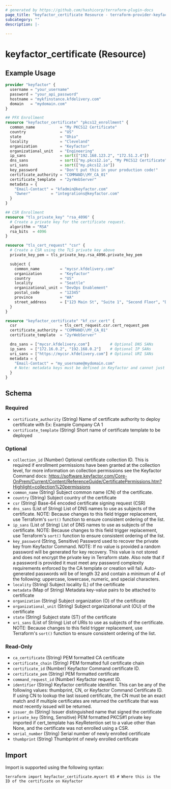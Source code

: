 ```yaml
---
# generated by https://github.com/hashicorp/terraform-plugin-docs
page_title: "keyfactor_certificate Resource - terraform-provider-keyfactor"
subcategory: ""
description: |-
  
---
```


# keyfactor_certificate (Resource)



## Example Usage

```terraform
provider "keyfactor" {
  username = "your_username"
  password = "your_api_password"
  hostname = "mykfinstance.kfdelivery.com"
  domain   = "mydomain.com"
}

## PFX Enrollment
resource "keyfactor_certificate" "pkcs12_enrollment" {
  common_name           = "My PKCS12 Certificate"
  country               = "US"
  state                 = "Ohio"
  locality              = "Cleveland"
  organization          = "Keyfactor"
  organizational_unit   = "Engineering"
  ip_sans               = sort(["192.168.123.2", "172.51.2.4"])
  dns_sans              = sort(["my.pkcs12.io", "My PKCS12 Certificate", "my.pkcs12.co.uk", "Certificate PKCS12 My"])
  uri_sans              = sort(["my.pkcs12.io"])
  key_password          = "Don't put this in your production code!"
  certificate_authority = "COMMAND\\MY_CA_01"
  certificate_template  = "2yrWebServer"
  metadata = {
    "Email-Contact" = "kfadmin@keyfactor.com"
    "Owner"         = "integrations@keyfactor.com"
  }
}

## CSR Enrollment
resource "tls_private_key" "rsa_4096" {
  # Create a private key for the certificate request.
  algorithm = "RSA"
  rsa_bits  = 4096
}

resource "tls_cert_request" "csr" {
  # Create a CSR using the TLS private key above
  private_key_pem = tls_private_key.rsa_4096.private_key_pem

  subject {
    common_name         = "mycsr.kfdelivery.com"
    organization        = "Keyfactor"
    country             = "US"
    locality            = "Seattle"
    organizational_unit = "DevOps Enablement"
    postal_code         = "12345"
    province            = "WA"
    street_address      = ["123 Main St", "Suite 1", "Second Floor", "Downtown"]
  }
}

resource "keyfactor_certificate" "kf_csr_cert" {
  csr                   = tls_cert_request.csr.cert_request_pem
  certificate_authority = "COMMAND\\MY_CA_01"
  certificate_template  = "2yrWebServer"

  dns_sans = ["mycsr.kfdelivery.com"]         # Optional DNS SANs
  ip_sans  = ["172.16.0.2", "192.168.0.2"]    # Optional IP SANs
  uri_sans = ["https://mycsr.kfdelivery.com"] # Optional URI SANs
  metadata = {
    "Email-Contact" = "my_username@mydomain.com"
    # Note: metadata keys must be defined in Keyfactor and cannot just be arbitrarily added
  }
}
```

<!-- schema generated by tfplugindocs -->
## Schema

### Required

- `certificate_authority` (String) Name of certificate authority to deploy certificate with Ex: Example Company CA 1
- `certificate_template` (String) Short name of certificate template to be deployed

### Optional

- `collection_id` (Number) Optional certificate collection ID. This is required if enrollment permissions have been granted at the collection level, for more information on collection permissions see the Keyfactor Command docs: https://software.keyfactor.com/Core-OnPrem/Current/Content/ReferenceGuide/CertificatePermissions.htm?Highlight=collection%20permissions
- `common_name` (String) Subject common name (CN) of the certificate.
- `country` (String) Subject country of the certificate
- `csr` (String) Base-64 encoded certificate signing request (CSR)
- `dns_sans` (List of String) List of DNS names to use as subjects of the certificate. NOTE: Because changes to this field trigger replacement, use Terraform's `sort()` function to ensure consistent ordering of the list.
- `ip_sans` (List of String) List of DNS names to use as subjects of the certificate. NOTE: Because changes to this field trigger replacement, use Terraform's `sort()` function to ensure consistent ordering of the list.
- `key_password` (String, Sensitive) Password used to recover the private key from Keyfactor Command. NOTE: If no value is provided a random password will be generated for key recovery. This value is not stored and does not encrypt the private key in Terraform state. Also note that if a password is provided it must meet any password complexity requirements enforced by the CA template or creation will fail. Auto-generated passwords will be of length 32 and contain a minimum of 4 of the following: uppercase, lowercase, numeric, and special characters.
- `locality` (String) Subject locality (L) of the certificate
- `metadata` (Map of String) Metadata key-value pairs to be attached to certificate
- `organization` (String) Subject organization (O) of the certificate
- `organizational_unit` (String) Subject organizational unit (OU) of the certificate
- `state` (String) Subject state (ST) of the certificate
- `uri_sans` (List of String) List of URIs to use as subjects of the certificate. NOTE: Because changes to this field trigger replacement, use Terraform's `sort()` function to ensure consistent ordering of the list.

### Read-Only

- `ca_certificate` (String) PEM formatted CA certificate
- `certificate_chain` (String) PEM formatted full certificate chain
- `certificate_id` (Number) Keyfactor Command certificate ID.
- `certificate_pem` (String) PEM formatted certificate
- `command_request_id` (Number) Keyfactor request ID.
- `identifier` (String) Keyfactor certificate identifier. This can be any of the following values: thumbprint, CN, or Keyfactor Command Certificate ID. If using CN to lookup the last issued certificate, the CN must be an exact match and if multiple certificates are returned the certificate that was most recently issued will be returned.
- `issuer_dn` (String) Issuer distinguished name that signed the certificate
- `private_key` (String, Sensitive) PEM formatted PKCS#1 private key imported if cert_template has KeyRetention set to a value other than None, and the certificate was not enrolled using a CSR.
- `serial_number` (String) Serial number of newly enrolled certificate
- `thumbprint` (String) Thumbprint of newly enrolled certificate

## Import

Import is supported using the following syntax:

```shell
terraform import keyfactor_certificate.mycert 65 # Where this is the ID of the certificate on Keyfactor
```
